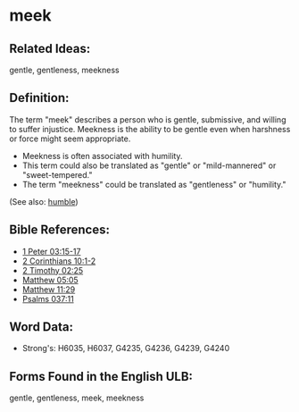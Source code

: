 # meek

## Related Ideas:

gentle, gentleness, meekness


## Definition:

The term "meek" describes a person who is gentle, submissive, and willing to suffer injustice. Meekness is the ability to be gentle even when harshness or force might seem appropriate.

* Meekness is often associated with humility.
* This term could also be translated as "gentle" or "mild-mannered" or "sweet-tempered."
* The term "meekness" could be translated as "gentleness" or "humility."

(See also: [humble](../kt/humble.md))

## Bible References:

* [1 Peter 03:15-17](rc://en/tn/help/1pe/03/15)
* [2 Corinthians 10:1-2](rc://en/tn/help/2co/10/01)
* [2 Timothy 02:25](rc://en/tn/help/2ti/02/25)
* [Matthew 05:05](rc://en/tn/help/mat/05/05)
* [Matthew 11:29](rc://en/tn/help/mat/11/29)
* [Psalms 037:11](rc://en/tn/help/psa/037/11)

## Word Data:

* Strong's: H6035, H6037, G4235, G4236, G4239, G4240

## Forms Found in the English ULB:

gentle, gentleness, meek, meekness


